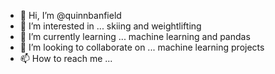 - 👋 Hi, I’m @quinnbanfield
- 👀 I’m interested in ... skiing and weightlifting
- 🌱 I’m currently learning ... machine learning and pandas
- 💞️ I’m looking to collaborate on ... machine learning projects
- 📫 How to reach me ...

<!---
quinnbanfield/quinnbanfield is a ✨ special ✨ repository because its `README.md` (this file) appears on your GitHub profile.
You can click the Preview link to take a look at your changes.
--->
